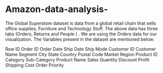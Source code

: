 # Amazon-data-analysis-
The Global Superstore dataset is data from a global retail chain that sells office supplies, Furniture and Technology Stuff.
The above data has three tabs (Orders, Returns and People ) . We are using the Orders data for our visualization. The Variables present in the dataset are mentioned below:

Row ID
Order ID
Order Date
Ship Date
Ship Mode
Customer ID
Customer Name
Segment
City
State
Country
Postal Code
Market
Region
Product ID
Category
Sub-Category
Product Name
Sales Quantity
Discount
Profit
Shipping
Cost
Order Priority

